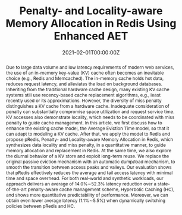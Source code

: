 ---
title: "Penalty- and Locality-aware Memory Allocation in Redis Using Enhanced AET"

authors:
  - Cheng Pan
  - Xiaolin Wang
  - Yingwei Luo
  - Zhenlin Wang

date: "2021-02-01T00:00:00Z"
doi: ""

# Schedule page publish date (NOT publication's date).
publishDate: "2021-02-01T00:00:00Z"

# Publication type.
# Accepts a single type but formatted as a YAML list (for Hugo requirements).
# Enter a publication type from the CSL standard.
publication_types: ["article-journal"]

# Publication name and optional abbreviated publication name.
publication: "*ACM Transactions on Storage*"
publication_short: ""

abstract: 'Due to large data volume and low latency requirements of modern web services, the use of an in-memory key-value (KV) cache often becomes an inevitable choice (e.g., Redis and Memcached). The in-memory cache holds hot data, reduces request latency, and alleviates the load on background databases. Inheriting from the traditional hardware cache design, many existing KV cache systems still use recency-based cache replacement algorithms, e.g., least recently used or its approximations. However, the diversity of miss penalty distinguishes a KV cache from a hardware cache. Inadequate consideration of penalty can substantially compromise space utilization and request service time. KV accesses also demonstrate locality, which needs to be coordinated with miss penalty to guide cache management.
In this article, we first discuss how to enhance the existing cache model, the Average Eviction Time model, so that it can adapt to modeling a KV cache. After that, we apply the model to Redis and propose pRedis, Penalty- and Locality-aware Memory Allocation in Redis, which synthesizes data locality and miss penalty, in a quantitative manner, to guide memory allocation and replacement in Redis. At the same time, we also explore the diurnal behavior of a KV store and exploit long-term reuse. We replace the original passive eviction mechanism with an automatic dump/load mechanism, to smooth the transition between access peaks and valleys. Our evaluation shows that pRedis effectively reduces the average and tail access latency with minimal time and space overhead. For both real-world and synthetic workloads, our approach delivers an average of 14.0%∼52.3% latency reduction over a state-of-the-art penalty-aware cache management scheme, Hyperbolic Caching (HC), and shows more quantitative predictability of performance. Moreover, we can obtain even lower average latency (1.1%∼5.5%) when dynamically switching policies between pRedis and HC.'

# Summary. An optional shortened abstract.
summary: ''

tags: []

# Display this page in the Featured widget?
featured: true

# Custom links (uncomment lines below)
# links:
# - name: Custom Link
#   url: http://example.org

url_pdf: 'https://dl.acm.org/doi/pdf/10.1145/3447573'
url_code: ''
url_dataset: ''
url_poster: ''
url_project: ''
url_slides: ''
url_source: ''
url_video: ''
---